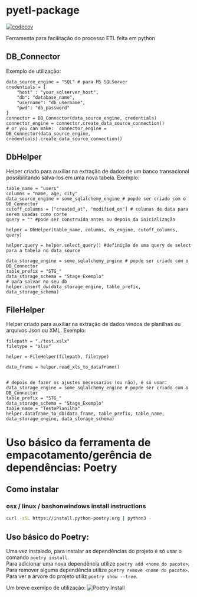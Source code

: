 # pyetl-package
[![codecov](https://codecov.io/gh/Bild-Vitta-Data-Team/pyetl-package/branch/main/graph/badge.svg?token=IFMEMUDG19)](https://codecov.io/gh/Bild-Vitta-Data-Team/pyetl-package)  

Ferramenta para facilitação do processo ETL feita em python


## DB_Connector  
Exemplo de utilização:  
```
data_source_engine = "SQL" # para MS SQLServer  
credentials = {  
    "host" : "your_sqlserver_host",  
    "db": "database_name",  
    "username": "db_username",  
    "pwd": "db_password"  
}  
connector = DB_Connector(data_source_engine, credentials)  
connector_engine = connector.create_data_source_connection()  
# or you can make:  connector_engine = DB_Connector(data_source_engine, credentials).create_data_source_connection()  
```

## DbHelper
Helper criado para auxiliar na extração de dados de um banco transacional possibilitando salva-los em uma nova tabela. Exemplo:  
```
table_name = "users"
columns = "name, age, city"
data_source_engine = some_sqlalchemy_engine # popde ser criado com o DB_Connector
cutoff_columns = ["created_at", "modified_on"] # colunas de data para serem usadas como corte
query = "" #pode ser construída antes ou depois da inicialização

helper = DbHelper(table_name, columns, ds_engine, cutoff_columns, query)

helper.query = helper.select_query() #definição de uma query de select para a tabela no data_source

data_storage_engine = some_sqlalchemy_engine # popde ser criado com o DB_Connector
table_prefix = "STG_" 
data_storage_schema = "Stage_Exemplo"
# para salvar no seu db 
helper.insert_dw(data_storage_engine, table_prefix, data_storage_schema)

```

## FileHelper
Helper criado para auxiliar na extração de dados vindos de planilhas ou arquivos Json ou XML. Exemplo: 

```
filepath = "./test.xslx"
filetype = "xlsx"

helper = FileHelper(filepath, filetype)

data_frame = helper.read_xls_to_dataframe()


# depois de fazer os ajustes necessarios (ou não), é só usar:
data_storage_engine = some_sqlalchemy_engine # popde ser criado com o DB_Connector
table_prefix = "STG_" 
data_storage_schema = "Stage_Exemplo"
table_name = "TestePlanilha"
helper.dataframe_to_db(data_frame, table_prefix, table_name, data_storage_engine, data_storage_schema)

```


# Uso básico da ferramenta de empacotamento/gerência de dependências: Poetry

## Como instalar
### osx / linux / bashonwindows install instructions
```bash
curl -sSL https://install.python-poetry.org | python3 -
```
## Uso básico do Poetry:
Uma vez instalado, para instalar as dependências do projeto é só usar o comando `poetry install`.   
Para adicionar uma nova dependência utilize `poetry add <nome do pacote>`.  
Para remover alguma dependência utilize `poetry remove <nome do pacote>`.   
Para ver a árvore do projeto utiliz `poetry show --tree`.  

Um breve exemlpo de utilização:
![Poetry Install](https://raw.githubusercontent.com/python-poetry/poetry/master/assets/install.gif)

